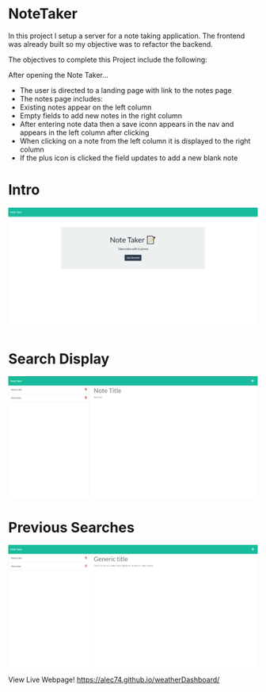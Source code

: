 # NoteTaker

In this project I setup a server for a note taking application. The frontend was already built so my objective was to refactor the backend.

The objectives to complete this Project include the following:

After opening the Note Taker...
* The user is directed to a landing page with link to the notes page
* The notes page includes: 
* Existing notes appear on the left column
* Empty fields to add new notes in the right column
* After entering note data then a save iconn appears in the nav and appears in the left column after clicking
* When clicking on a note from the left column it is displayed to the right column
* If the plus icon is clicked the field updates to add a new blank note

# Intro
![image of webpage](docs/images/demo.png)
# Search Display
![image of webpage](docs/images/demo2.png)
# Previous Searches
![image of webpage](docs/images/demo3.png)

View Live Webpage!
https://alec74.github.io/weatherDashboard/